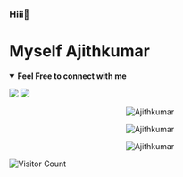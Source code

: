 ### Hiii👋 
# Myself Ajithkumar

<!--
**ajith-official/ajith-official** is a ✨ _special_ ✨ repository because its `README.md` (this file) appears on your GitHub profile.
-->

<details open>
<summary><b>Feel Free to connect with me</b></summary>
<p align = "center">
 
[<img src="https://img.shields.io/badge/linkedin-%230077B5.svg?&style=for-the-badge&logo=linkedin&logoColor=white" />](https://www.linkedin.com/in/indajith)
[<img src="https://img.shields.io/badge/hackerrank-%23.svg?&style=for-the-badge&logo=hackerrank&logoColor=white" />](https://www.hackerrank.com/cyberchampion)

</p>
</details>

<p align="center">
<img src="https://github-readme-streak-stats.herokuapp.com/?user=ajith-official" alt="Ajithkumar" />
</p>
<p align="center">
<img src="https://github-readme-stats.vercel.app/api?username=ajith-official&show_icons=true&hide_border=true" alt="Ajithkumar" />
</p>
<p align="center">
<img src="https://github-readme-stats.vercel.app/api/top-langs/?username=ajith-official&layout=compact" alt="Ajithkumar" />
</p>




![Visitor Count](https://profile-counter.glitch.me/{ajith-official}/count.svg)
</p>


